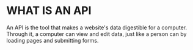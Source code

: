 # WHAT IS AN API
An API is the tool that makes a website's data
digestible for a computer. Through it, a computer
can view and edit data, just like a person can by 
loading pages and submitting forms.
